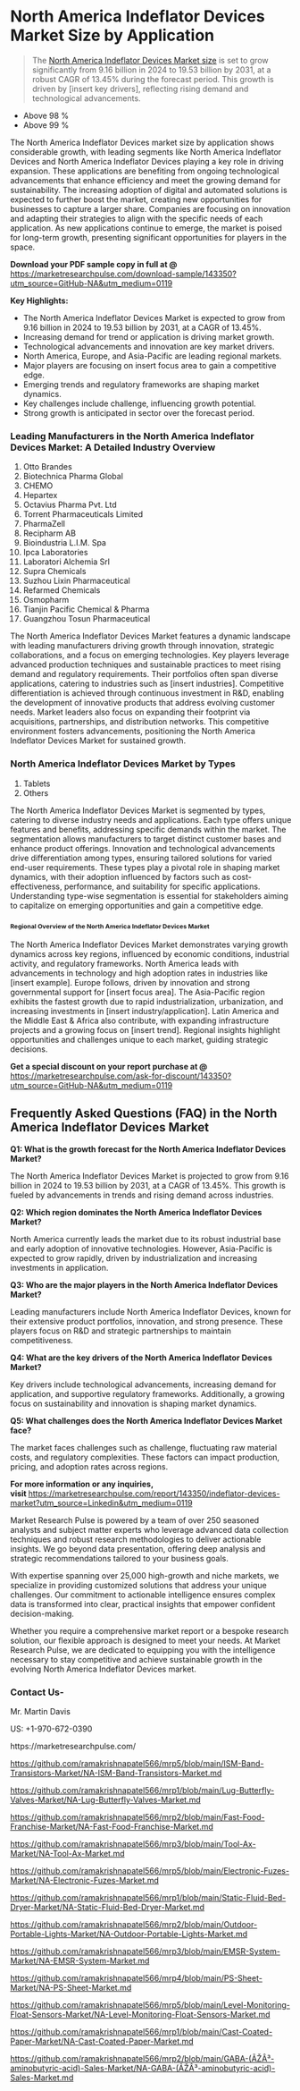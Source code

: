 <h1>North America Indeflator Devices Market&nbsp;Size by Application</h1><blockquote><p>The <a href="https://marketresearchpulse.com/download-sample/143350?utm_source=GitHub-NA&amp;utm_medium=0119">North America Indeflator Devices Market size</a> is set to grow significantly from 9.16 billion in 2024 to 19.53 billion by 2031, at a robust CAGR of 13.45% during the forecast period. This growth is driven by [insert key drivers], reflecting rising demand and technological advancements.</p></blockquote><ul><li>Above 98 %<li> Above 99 %</li></ul><p>The North America Indeflator Devices market size by application shows considerable growth, with leading segments like North America Indeflator Devices and North America Indeflator Devices playing a key role in driving expansion. These applications are benefiting from ongoing technological advancements that enhance efficiency and meet the growing demand for sustainability. The increasing adoption of digital and automated solutions is expected to further boost the market, creating new opportunities for businesses to capture a larger share. Companies are focusing on innovation and adapting their strategies to align with the specific needs of each application. As new applications continue to emerge, the market is poised for long-term growth, presenting significant opportunities for players in the space.</p><p><strong>Download your PDF sample copy in full at @ </strong><a href="https://marketresearchpulse.com/download-sample/143350?utm_source=GitHub-NA&amp;utm_medium=0119">https://marketresearchpulse.com/download-sample/143350?utm_source=GitHub-NA&amp;utm_medium=0119</a></p><p><strong>Key Highlights: </strong></p><ul><li>The North America Indeflator Devices Market is expected to grow from 9.16 billion in 2024 to 19.53 billion by 2031, at a CAGR of 13.45%.</li><li>Increasing demand for trend or application is driving market growth.</li><li>Technological advancements and innovation are key market drivers.</li><li>North America, Europe, and Asia-Pacific are leading regional markets.</li><li>Major players are focusing on insert focus area to gain a competitive edge.</li><li>Emerging trends and regulatory frameworks are shaping market dynamics.</li><li>Key challenges include challenge, influencing growth potential.</li><li>Strong growth is anticipated in sector over the forecast period.</li></ul><h3>Leading Manufacturers in the North America Indeflator Devices Market: A Detailed Industry Overview</h3><ol><li>Otto Brandes</li><li>Biotechnica Pharma Global</li><li>CHEMO</li><li>Hepartex</li><li>Octavius Pharma Pvt. Ltd</li><li>Torrent Pharmaceuticals Limited</li><li>PharmaZell</li><li>Recipharm AB</li><li>Bioindustria L.I.M. Spa</li><li>Ipca Laboratories</li><li>Laboratori Alchemia Srl</li><li>Supra Chemicals</li><li>Suzhou Lixin Pharmaceutical</li><li>Refarmed Chemicals</li><li>Osmopharm</li><li>Tianjin Pacific Chemical & Pharma</li><li>Guangzhou Tosun Pharmaceutical</li></ol><div class="flex max-w-full flex-col flex-grow"><div class="min-h-8 text-message flex w-full flex-col items-end gap-2 whitespace-normal break-words [.text-message+&amp;]:mt-5" dir="auto" data-message-author-role="assistant" data-message-id="fd8432e4-4910-450d-b182-61b7bfb0a01f" data-message-model-slug="gpt-4o"><div class="flex w-full flex-col gap-1 empty:hidden first:pt-[3px]"><div class="markdown prose w-full break-words dark:prose-invert light"><p>The North America Indeflator Devices Market features a dynamic landscape with leading manufacturers driving growth through innovation, strategic collaborations, and a focus on emerging technologies. Key players leverage advanced production techniques and sustainable practices to meet rising demand and regulatory requirements. Their portfolios often span diverse applications, catering to industries such as [insert industries]. Competitive differentiation is achieved through continuous investment in R&amp;D, enabling the development of innovative products that address evolving customer needs. Market leaders also focus on expanding their footprint via acquisitions, partnerships, and distribution networks. This competitive environment fosters advancements, positioning the North America Indeflator Devices Market for sustained growth.</p></div></div></div></div><h3>North America Indeflator Devices Market by Types</h3><ol><li>Tablets<li> Others</li></ol><div class="flex max-w-full flex-col flex-grow"><div class="min-h-8 text-message flex w-full flex-col items-end gap-2 whitespace-normal break-words [.text-message+&amp;]:mt-5" dir="auto" data-message-author-role="assistant" data-message-id="084470be-0bb7-4664-bddf-5156b4f41249" data-message-model-slug="gpt-4o-mini"><div class="flex w-full flex-col gap-1 empty:hidden first:pt-[3px]"><div class="markdown prose w-full break-words dark:prose-invert light"><p>The North America Indeflator Devices Market is segmented by types, catering to diverse industry needs and applications. Each type offers unique features and benefits, addressing specific demands within the market. The segmentation allows manufacturers to target distinct customer bases and enhance product offerings. Innovation and technological advancements drive differentiation among types, ensuring tailored solutions for varied end-user requirements. These types play a pivotal role in shaping market dynamics, with their adoption influenced by factors such as cost-effectiveness, performance, and suitability for specific applications. Understanding type-wise segmentation is essential for stakeholders aiming to capitalize on emerging opportunities and gain a competitive edge.</p></div></div></div></div><h3><span style="font-size: 11px;">Regional Overview of the North America Indeflator Devices Market</span></h3><div class="flex max-w-full flex-col flex-grow"><div class="min-h-8 text-message flex w-full flex-col items-end gap-2 whitespace-normal break-words [.text-message+&amp;]:mt-5" dir="auto" data-message-author-role="assistant" data-message-id="e9038762-ce64-4e30-91c9-9bd413514231" data-message-model-slug="gpt-4o-mini"><div class="flex w-full flex-col gap-1 empty:hidden first:pt-[3px]"><div class="markdown prose w-full break-words dark:prose-invert light"><p>The North America Indeflator Devices Market demonstrates varying growth dynamics across key regions, influenced by economic conditions, industrial activity, and regulatory frameworks. North America leads with advancements in technology and high adoption rates in industries like [insert example]. Europe follows, driven by innovation and strong governmental support for [insert focus area]. The Asia-Pacific region exhibits the fastest growth due to rapid industrialization, urbanization, and increasing investments in [insert industry/application]. Latin America and the Middle East &amp; Africa also contribute, with expanding infrastructure projects and a growing focus on [insert trend]. Regional insights highlight opportunities and challenges unique to each market, guiding strategic decisions.</p></div></div></div></div><p><strong>Get a special discount on your report purchase at @ </strong><a href="https://marketresearchpulse.com/ask-for-discount/143350?utm_source=GitHub-NA&amp;utm_medium=0119">https://marketresearchpulse.com/ask-for-discount/143350?utm_source=GitHub-NA&amp;utm_medium=0119</a></p><h2>Frequently Asked Questions (FAQ) in the North America Indeflator Devices Market</h2><p><strong>Q1: What is the growth forecast for the North America Indeflator Devices Market?</strong></p><p>The North America Indeflator Devices Market is projected to grow from 9.16 billion in 2024 to 19.53 billion by 2031, at a CAGR of 13.45%. This growth is fueled by advancements in trends and rising demand across industries.</p><p><strong>Q2: Which region dominates the North America Indeflator Devices Market?</strong></p><p>North America currently leads the market due to its robust industrial base and early adoption of innovative technologies. However, Asia-Pacific is expected to grow rapidly, driven by industrialization and increasing investments in application.</p><p><strong>Q3: Who are the major players in the North America Indeflator Devices Market?</strong></p><p>Leading manufacturers include North America Indeflator Devices, known for their extensive product portfolios, innovation, and strong presence. These players focus on R&amp;D and strategic partnerships to maintain competitiveness.</p><p><strong>Q4: What are the key drivers of the North America Indeflator Devices Market?</strong></p><p>Key drivers include technological advancements, increasing demand for application, and supportive regulatory frameworks. Additionally, a growing focus on sustainability and innovation is shaping market dynamics.</p><p><strong>Q5: What challenges does the North America Indeflator Devices Market face?</strong></p><p>The market faces challenges such as challenge, fluctuating raw material costs, and regulatory complexities. These factors can impact production, pricing, and adoption rates across regions.</p><p><strong>For more information or any inquiries, visit&nbsp;</strong><a href="https://marketresearchpulse.com/report/143350/indeflator-devices-market?utm_source=Linkedin&utm_medium=0119">https://marketresearchpulse.com/report/143350/indeflator-devices-market?utm_source=Linkedin&utm_medium=0119</a></p><p>Market Research Pulse is powered by a team of over 250 seasoned analysts and subject matter experts who leverage advanced data collection techniques and robust research methodologies to deliver actionable insights. We go beyond data presentation, offering deep analysis and strategic recommendations tailored to your business goals.</p><p>With expertise spanning over 25,000 high-growth and niche markets, we specialize in providing customized solutions that address your unique challenges. Our commitment to actionable intelligence ensures complex data is transformed into clear, practical insights that empower confident decision-making.</p><p>Whether you require a comprehensive market report or a bespoke research solution, our flexible approach is designed to meet your needs. At Market Research Pulse, we are dedicated to equipping you with the intelligence necessary to stay competitive and achieve sustainable growth in the evolving North America Indeflator Devices market.</p><h3><strong>Contact Us-</strong></h3><p>Mr. Martin Davis</p><p>US: +1-970-672-0390</p><p>https://marketresearchpulse.com/</p><p><a href="https://github.com/ramakrishnapatel566/mrp5/blob/main/ISM-Band-Transistors-Market/NA-ISM-Band-Transistors-Market.md">https://github.com/ramakrishnapatel566/mrp5/blob/main/ISM-Band-Transistors-Market/NA-ISM-Band-Transistors-Market.md</a></p><p><a href="https://github.com/ramakrishnapatel566/mrp1/blob/main/Lug-Butterfly-Valves-Market/NA-Lug-Butterfly-Valves-Market.md">https://github.com/ramakrishnapatel566/mrp1/blob/main/Lug-Butterfly-Valves-Market/NA-Lug-Butterfly-Valves-Market.md</a></p><p><a href="https://github.com/ramakrishnapatel566/mrp2/blob/main/Fast-Food-Franchise-Market/NA-Fast-Food-Franchise-Market.md">https://github.com/ramakrishnapatel566/mrp2/blob/main/Fast-Food-Franchise-Market/NA-Fast-Food-Franchise-Market.md</a></p><p><a href="https://github.com/ramakrishnapatel566/mrp3/blob/main/Tool-Ax-Market/NA-Tool-Ax-Market.md">https://github.com/ramakrishnapatel566/mrp3/blob/main/Tool-Ax-Market/NA-Tool-Ax-Market.md</a></p><p><a href="https://github.com/ramakrishnapatel566/mrp5/blob/main/Electronic-Fuzes-Market/NA-Electronic-Fuzes-Market.md">https://github.com/ramakrishnapatel566/mrp5/blob/main/Electronic-Fuzes-Market/NA-Electronic-Fuzes-Market.md</a></p><p><a href="https://github.com/ramakrishnapatel566/mrp1/blob/main/Static-Fluid-Bed-Dryer-Market/NA-Static-Fluid-Bed-Dryer-Market.md">https://github.com/ramakrishnapatel566/mrp1/blob/main/Static-Fluid-Bed-Dryer-Market/NA-Static-Fluid-Bed-Dryer-Market.md</a></p><p><a href="https://github.com/ramakrishnapatel566/mrp2/blob/main/Outdoor-Portable-Lights-Market/NA-Outdoor-Portable-Lights-Market.md">https://github.com/ramakrishnapatel566/mrp2/blob/main/Outdoor-Portable-Lights-Market/NA-Outdoor-Portable-Lights-Market.md</a></p><p><a href="https://github.com/ramakrishnapatel566/mrp3/blob/main/EMSR-System-Market/NA-EMSR-System-Market.md">https://github.com/ramakrishnapatel566/mrp3/blob/main/EMSR-System-Market/NA-EMSR-System-Market.md</a></p><p><a href="https://github.com/ramakrishnapatel566/mrp4/blob/main/PS-Sheet-Market/NA-PS-Sheet-Market.md">https://github.com/ramakrishnapatel566/mrp4/blob/main/PS-Sheet-Market/NA-PS-Sheet-Market.md</a></p><p><a href="https://github.com/ramakrishnapatel566/mrp5/blob/main/Level-Monitoring-Float-Sensors-Market/NA-Level-Monitoring-Float-Sensors-Market.md">https://github.com/ramakrishnapatel566/mrp5/blob/main/Level-Monitoring-Float-Sensors-Market/NA-Level-Monitoring-Float-Sensors-Market.md</a></p><p><a href="https://github.com/ramakrishnapatel566/mrp1/blob/main/Cast-Coated-Paper-Market/NA-Cast-Coated-Paper-Market.md">https://github.com/ramakrishnapatel566/mrp1/blob/main/Cast-Coated-Paper-Market/NA-Cast-Coated-Paper-Market.md</a></p><p><a href="https://github.com/ramakrishnapatel566/mrp2/blob/main/GABA-(ÃŽÂ³-aminobutyric-acid)-Sales-Market/NA-GABA-(ÃŽÂ³-aminobutyric-acid)-Sales-Market.md">https://github.com/ramakrishnapatel566/mrp2/blob/main/GABA-(ÃŽÂ³-aminobutyric-acid)-Sales-Market/NA-GABA-(ÃŽÂ³-aminobutyric-acid)-Sales-Market.md</a></p>
